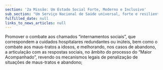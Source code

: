 ```yaml
---
section: '2a Missão: Um Estado Social Forte, Moderno e Inclusivo'
sub_section: "Um Serviço Nacional de Saúde universal, forte e resiliente"
fulfilled_date: null
links_to_news_articles: null
---
```


Promover o combate aos chamados “internamentos sociais”, que correspondem a cuidados hospitalares redundantes ou inúteis, bem como o combate aos maus-tratos a idosos, e melhorando, nos casos de abandono, a articulação com as respostas sociais, no âmbito do processo do “Maior Acompanhado”, revendo os mecanismos legais de penalização de situações de maus-tratos e abandono;
